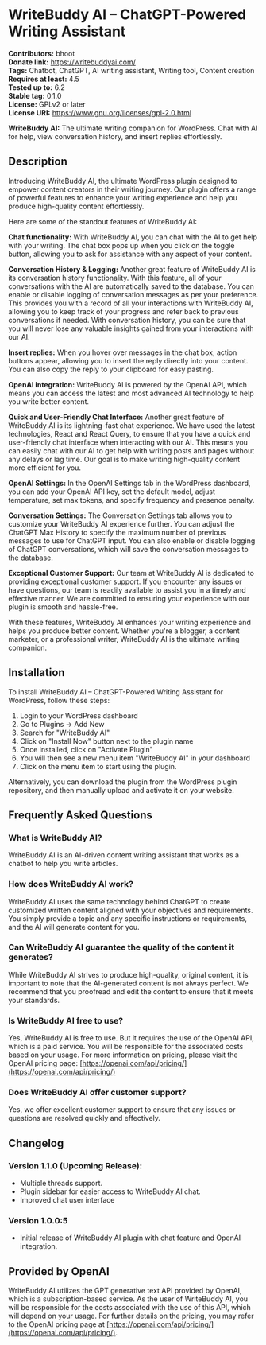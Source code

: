 # WriteBuddy AI – ChatGPT-Powered Writing Assistant #
**Contributors:** bhoot  
**Donate link:** https://writebuddyai.com/  
**Tags:** Chatbot, ChatGPT, AI writing assistant, Writing tool, Content creation  
**Requires at least:** 4.5  
**Tested up to:** 6.2  
**Stable tag:** 0.1.0  
**License:** GPLv2 or later  
**License URI:** https://www.gnu.org/licenses/gpl-2.0.html  

**WriteBuddy AI:** The ultimate writing companion for WordPress. Chat with AI for help, view conversation history, and insert replies effortlessly.  

## Description ##

Introducing WriteBuddy AI, the ultimate WordPress plugin designed to empower content creators in their writing journey. Our plugin offers a range of powerful features to enhance your writing experience and help you produce high-quality content effortlessly. 

Here are some of the standout features of WriteBuddy AI:

**Chat functionality:** With WriteBuddy AI, you can chat with the AI to get help with your writing. The chat box pops up when you click on the toggle button, allowing you to ask for assistance with any aspect of your content.

**Conversation History & Logging:** Another great feature of WriteBuddy AI is its conversation history functionality. With this feature, all of your conversations with the AI are automatically saved to the database. You can enable or disable logging of conversation messages as per your preference. This provides you with a record of all your interactions with WriteBuddy AI, allowing you to keep track of your progress and refer back to previous conversations if needed. With conversation history, you can be sure that you will never lose any valuable insights gained from your interactions with our AI.

**Insert replies:** When you hover over messages in the chat box, action buttons appear, allowing you to insert the reply directly into your content. You can also copy the reply to your clipboard for easy pasting.

**OpenAI integration:** WriteBuddy AI is powered by the OpenAI API, which means you can access the latest and most advanced AI technology to help you write better content.

**Quick and User-Friendly Chat Interface:** Another great feature of WriteBuddy AI is its lightning-fast chat experience. We have used the latest technologies, React and React Query, to ensure that you have a quick and user-friendly chat interface when interacting with our AI. This means you can easily chat with our AI to get help with writing posts and pages without any delays or lag time. Our goal is to make writing high-quality content more efficient for you.

**OpenAI Settings:** In the OpenAI Settings tab in the WordPress dashboard, you can add your OpenAI API key, set the default model, adjust temperature, set max tokens, and specify frequency and presence penalty.

**Conversation Settings:** The Conversation Settings tab allows you to customize your WriteBuddy AI experience further. You can adjust the ChatGPT Max History to specify the maximum number of previous messages to use for ChatGPT input. You can also enable or disable logging of ChatGPT conversations, which will save the conversation messages to the database.

**Exceptional Customer Support:** Our team at WriteBuddy AI is dedicated to providing exceptional customer support. If you encounter any issues or have questions, our team is readily available to assist you in a timely and effective manner. We are committed to ensuring your experience with our plugin is smooth and hassle-free.

With these features, WriteBuddy AI enhances your writing experience and helps you produce better content. Whether you're a blogger, a content marketer, or a professional writer, WriteBuddy AI is the ultimate writing companion.

## Installation ##

To install WriteBuddy AI – ChatGPT-Powered Writing Assistant for WordPress, follow these steps:

1. Login to your WordPress dashboard
2. Go to Plugins -> Add New
3. Search for "WriteBuddy AI"
4. Click on "Install Now" button next to the plugin name
5. Once installed, click on "Activate Plugin"
6. You will then see a new menu item "WriteBuddy AI" in your dashboard
7. Click on the menu item to start using the plugin.

Alternatively, you can download the plugin from the WordPress plugin repository, and then manually upload and activate it on your website.

## Frequently Asked Questions ##

### What is WriteBuddy AI? ###

WriteBuddy AI is an AI-driven content writing assistant that works as a chatbot to help you write articles.

### How does WriteBuddy AI work? ###

WriteBuddy AI uses the same technology behind ChatGPT to create customized written content aligned with your objectives and requirements. You simply provide a topic and any specific instructions or requirements, and the AI will generate content for you.

### Can WriteBuddy AI guarantee the quality of the content it generates? ###

While WriteBuddy AI strives to produce high-quality, original content, it is important to note that the AI-generated content is not always perfect. We recommend that you proofread and edit the content to ensure that it meets your standards.

### Is WriteBuddy AI free to use? ###

Yes, WriteBuddy AI is free to use. But it requires the use of the OpenAI API, which is a paid service. You will be responsible for the associated costs based on your usage. For more information on pricing, please visit the OpenAI pricing page: [https://openai.com/api/pricing/](https://openai.com/api/pricing/)

### Does WriteBuddy AI offer customer support? ###

Yes, we offer excellent customer support to ensure that any issues or questions are resolved quickly and effectively.

## Changelog ##

### Version 1.1.0 (Upcoming Release): ###
* Multiple threads support.
* Plugin sidebar for easier access to WriteBuddy AI chat.
* Improved chat user interface

### Version 1.0.0:5 ###
* Initial release of WriteBuddy AI plugin with chat feature and OpenAI integration.

## Provided by OpenAI ##

WriteBuddy AI utilizes the GPT generative text API provided by OpenAI, which is a subscription-based service. As the user of WriteBuddy AI, you will be responsible for the costs associated with the use of this API, which will depend on your usage. For further details on the pricing, you may refer to the OpenAI pricing page at [https://openai.com/api/pricing/](https://openai.com/api/pricing/).
